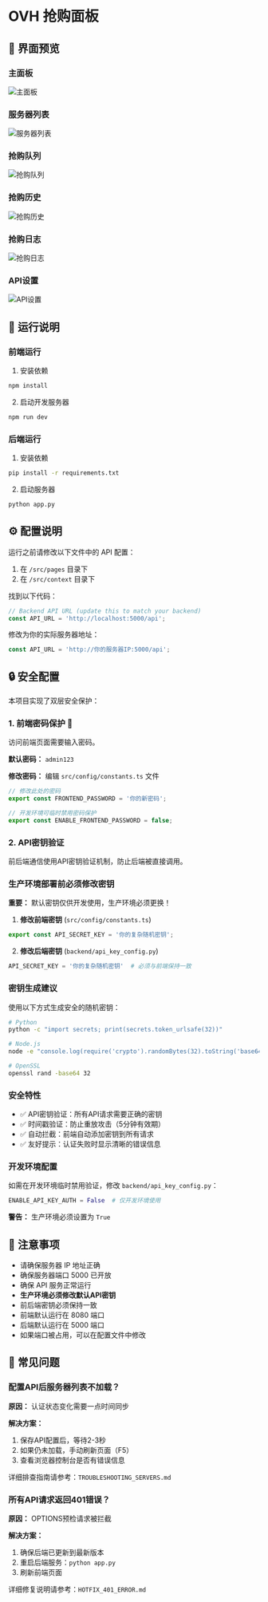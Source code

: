 # OVH 抢购面板

## 📸 界面预览

### 主面板
![主面板](https://raw.githubusercontent.com/coolci/OVH/main/UI/MAIN.png)

### 服务器列表
![服务器列表](https://raw.githubusercontent.com/coolci/OVH/main/UI/SERVERS.png)

### 抢购队列
![抢购队列](https://raw.githubusercontent.com/coolci/OVH/main/UI/QUEUE.png)

### 抢购历史
![抢购历史](https://raw.githubusercontent.com/coolci/OVH/main/UI/HISTORY.png)

### 抢购日志
![抢购日志](https://raw.githubusercontent.com/coolci/OVH/main/UI/LOG.png)

### API设置
![API设置](https://raw.githubusercontent.com/coolci/OVH/main/UI/API.png)

## 🚀 运行说明

### 前端运行

1. 安装依赖
```bash
npm install
```

2. 启动开发服务器
```bash
npm run dev
```

### 后端运行

1. 安装依赖
```bash
pip install -r requirements.txt
```

2. 启动服务器
```bash
python app.py
```

## ⚙️ 配置说明

运行之前请修改以下文件中的 API 配置：

1. 在 `/src/pages` 目录下
2. 在 `/src/context` 目录下

找到以下代码：
```javascript
// Backend API URL (update this to match your backend)
const API_URL = 'http://localhost:5000/api';
```

修改为你的实际服务器地址：
```javascript
const API_URL = 'http://你的服务器IP:5000/api';
```

## 🔒 安全配置

本项目实现了双层安全保护：

### 1. 前端密码保护 🔐

访问前端页面需要输入密码。

**默认密码：** `admin123`

**修改密码：** 编辑 `src/config/constants.ts` 文件
```typescript
// 修改此处的密码
export const FRONTEND_PASSWORD = '你的新密码';

// 开发环境可临时禁用密码保护
export const ENABLE_FRONTEND_PASSWORD = false;
```

### 2. API密钥验证

前后端通信使用API密钥验证机制，防止后端被直接调用。

### 生产环境部署前必须修改密钥

**重要：** 默认密钥仅供开发使用，生产环境必须更换！

1. **修改前端密钥** (`src/config/constants.ts`)
```typescript
export const API_SECRET_KEY = '你的复杂随机密钥';
```

2. **修改后端密钥** (`backend/api_key_config.py`)
```python
API_SECRET_KEY = '你的复杂随机密钥'  # 必须与前端保持一致
```

### 密钥生成建议

使用以下方式生成安全的随机密钥：

```bash
# Python
python -c "import secrets; print(secrets.token_urlsafe(32))"

# Node.js
node -e "console.log(require('crypto').randomBytes(32).toString('base64'))"

# OpenSSL
openssl rand -base64 32
```

### 安全特性

- ✅ API密钥验证：所有API请求需要正确的密钥
- ✅ 时间戳验证：防止重放攻击（5分钟有效期）
- ✅ 自动拦截：前端自动添加密钥到所有请求
- ✅ 友好提示：认证失败时显示清晰的错误信息

### 开发环境配置

如需在开发环境临时禁用验证，修改 `backend/api_key_config.py`：

```python
ENABLE_API_KEY_AUTH = False  # 仅开发环境使用
```

**警告：** 生产环境必须设置为 `True`

## 📝 注意事项

- 请确保服务器 IP 地址正确
- 确保服务器端口 5000 已开放
- 确保 API 服务正常运行
- **生产环境必须修改默认API密钥**
- 前后端密钥必须保持一致
- 前端默认运行在 8080 端口
- 后端默认运行在 5000 端口
- 如果端口被占用，可以在配置文件中修改

## 🔧 常见问题

### 配置API后服务器列表不加载？

**原因：** 认证状态变化需要一点时间同步

**解决方案：**
1. 保存API配置后，等待2-3秒
2. 如果仍未加载，手动刷新页面（F5）
3. 查看浏览器控制台是否有错误信息

详细排查指南请参考：`TROUBLESHOOTING_SERVERS.md`

### 所有API请求返回401错误？

**原因：** OPTIONS预检请求被拦截

**解决方案：**
1. 确保后端已更新到最新版本
2. 重启后端服务：`python app.py`
3. 刷新前端页面

详细修复说明请参考：`HOTFIX_401_ERROR.md`
